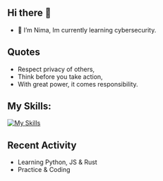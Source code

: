 ## Hi there 👋

- 🌱 I’m Nima, Im currently learning cybersecurity.

## Quotes
- Respect privacy of others,
- Think before you take action,
- With great power, it comes responsibility.

## My Skills:
 [![My Skills](https://skillicons.dev/icons?i=js,html,css,py)](https://skillicons.dev)

 ## Recent Activity
 - Learning Python, JS & Rust
 - Practice & Coding
